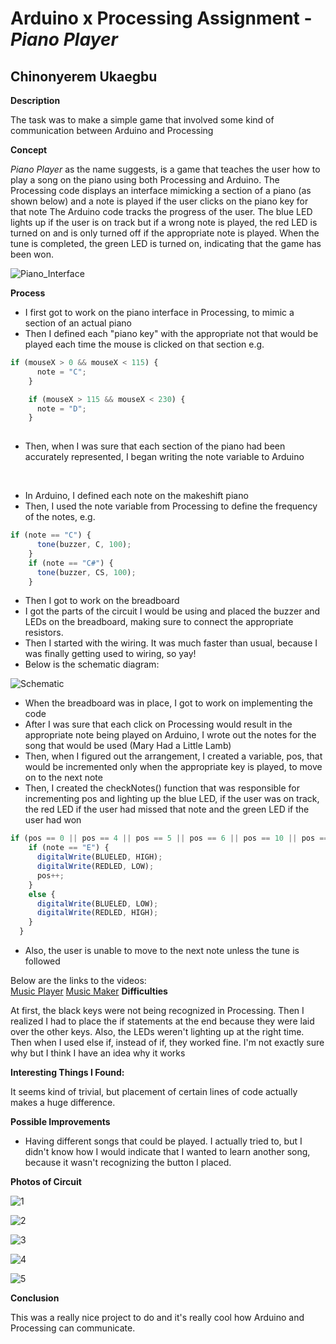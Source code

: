 # Arduino x Processing Assignment - *Piano Player*

## Chinonyerem Ukaegbu

**Description**

The task was to make a simple game that involved some kind of communication between Arduino and Processing

**Concept**

*Piano Player* as the name suggests, is a game that teaches the user how to play a song on the piano using both Processing and Arduino.
The Processing code displays an interface mimicking a section of a piano (as shown below) and a note is played if the user clicks on the piano key for that note 
The Arduino code tracks the progress of the user. The blue LED lights up if the user is on track but if a wrong note is played, the red LED is turned on and is only turned off if the appropriate note is played.
When the tune is completed, the green LED is turned on, indicating that the game has been won.

![Piano_Interface](images/Screenshot%20(405).jpg)

**Process**
+ I first got to work on the piano interface in Processing, to mimic a section of an actual piano
+ Then I defined each "piano key" with the appropriate not that would be played each time the mouse is clicked on that section e.g.


```js
if (mouseX > 0 && mouseX < 115) {
      note = "C";
    }

    if (mouseX > 115 && mouseX < 230) {
      note = "D";
    }
    
 ```
 
+ Then, when I was sure that each section of the piano had been accurately represented, I began writing the note variable to Arduino
<br>

+ In Arduino, I defined each note on the makeshift piano
+ Then, I used the note variable from Processing to define the frequency of the notes, e.g.


```js
if (note == "C") {
      tone(buzzer, C, 100);
    }
    if (note == "C#") {
      tone(buzzer, CS, 100);
    }
 ```
 
+ Then I got to work on the breadboard
+ I got the parts of the circuit I would be using and placed the buzzer and LEDs on the breadboard, making sure to connect the appropriate resistors.
+ Then I started with the wiring. It was much faster than usual, because I was finally getting used to wiring, so yay!
+ Below is the schematic diagram:

![Schematic](images/Screenshot%20(406).jpeg)

+ When the breadboard was in place, I got to work on implementing the code
+ After I was sure that each click on Processing would result in the appropriate note being played on Arduino, I wrote out the notes for the song that would be used (Mary Had a Little Lamb)
+ Then, when I figured out the arrangement, I created a variable, pos, that would be incremented only when the appropriate key is played, to move on to the next note
+ Then, I created the checkNotes() function that was responsible for incrementing pos and lighting up the blue LED, if the user was on track, the red LED if the user had missed that note and the green LED if the user had won


```js
if (pos == 0 || pos == 4 || pos == 5 || pos == 6 || pos == 10 || pos == 13 || pos == 17 || pos == 18 || pos == 19 || pos == 23) {
    if (note == "E") {
      digitalWrite(BLUELED, HIGH);
      digitalWrite(REDLED, LOW);
      pos++;
    }
    else {
      digitalWrite(BLUELED, LOW);
      digitalWrite(REDLED, HIGH);
    }
  }
  ```

+ Also, the user is unable to move to the next note unless the tune is followed


Below are the links to the videos:\
[Music Player](https://www.youtube.com/watch?v=_6ZXNNd_vmo)
[Music Maker](https://youtu.be/4T26GDzKUJk)
**Difficulties**

At first, the black keys were not being recognized in Processing. Then I realized I had to place the if statements at the end because they were laid over the other keys.
Also, the LEDs weren't lighting up at the right time. Then when I used else if, instead of if, they worked fine. I'm not exactly sure why but I think I have an idea why it works

**Interesting Things I Found:**

It seems kind of trivial, but placement of certain lines of code actually makes a huge difference.

**Possible Improvements**

+ Having different songs that could be played. I actually tried to, but I didn't know how I would indicate that I wanted to learn another song, because it wasn't recognizing the button I placed.

**Photos of Circuit**

![1](images/Screenshot%20(407).jpeg)

![2](images/Screenshot%20(408).jpeg)

![3](images/Screenshot%20(409).jpeg)

![4](images/Screenshot%20(410).jpeg)

![5](images/Screenshot%20(411).jpg)

**Conclusion**

This was a really nice project to do and it's really cool how Arduino and Processing can communicate.
